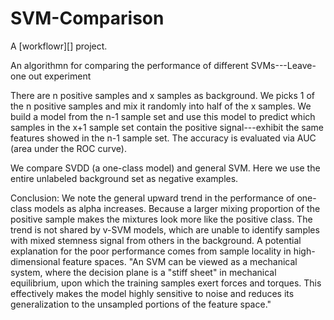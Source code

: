 # SVM-Comparison

A [workflowr][] project.

An algorithmn for comparing the performance of different SVMs---Leave-one out experiment 

There are n positive samples and x samples as background. We picks 1 of the n positive samples and mix it randomly into half of the x samples. We build a model from the n-1 sample set and use this model to predict which samples in the x+1 sample set contain the positive signal---exhibit the same features showed in the n-1 sample set. The accuracy is evaluated via AUC (area under the ROC curve).

We compare SVDD (a one-class model) and general SVM. Here we use the entire unlabeled background set as negative examples.

Conclusion: We note the general upward trend in the performance of one-class models as alpha increases. Because a larger mixing proportion of the positive sample makes the mixtures look more like the positive class. The trend is not shared by v-SVM models, which are unable to identify samples with mixed stemness signal from others in the background. A potential explanation for the poor performance comes from sample locality in high-dimensional feature spaces. "An SVM can be viewed as a mechanical system, where the decision plane is a "stiff sheet" in mechanical equilibrium, upon which the training samples exert forces and torques. This effectively makes the model highly sensitive to noise and reduces its generalization to the unsampled portions of the feature space."

